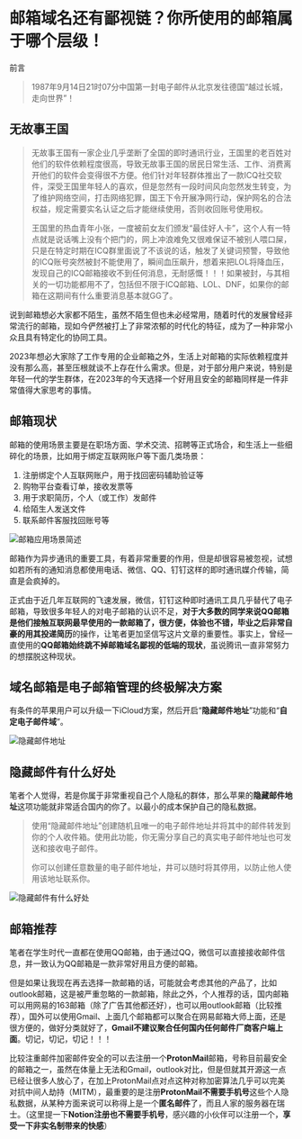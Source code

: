 # 邮箱域名还有鄙视链？你所使用的邮箱属于哪个层级！

前言

> 1987年9月14日21时07分中国第一封电子邮件从北京发往德国“越过长城，走向世界”！

## 无故事王国

> 无故事王国有一家企业几乎垄断了全国的即时通讯行业，王国里的老百姓对他们的软件依赖程度很高，导致无故事王国的居民日常生活、工作、消费离开他们的软件会变得很不方便。他们针对年轻群体推出了一款ICQ社交软件，深受王国里年轻人的喜欢，但是忽然有一段时间风向忽然发生转变，为了维护网络空间，打击网络犯罪，国王下令开展净网行动，保护网名的合法权益，规定需要实名认证之后才能继续使用，否则收回账号使用权。
>
> 王国里的热血青年小张，一度被前女友们颁发“最佳好人卡”，这个人有一特点就是说话嘴上没有个把门的，网上冲浪难免又很难保证不被别人喂口屎，只是在特定时期在ICQ群里面说了不该说的话，触发了关键词预警，导致他的ICQ账号突然被封不能使用了，瞬间血压飙升，想着来把LOL将降血压，发现自己的ICQ邮箱接收不到任何消息，无耐感慨！！！如果被封，与其相关的一切功能都用不了，包括但不限于ICQ邮箱、LOL、DNF，如果你的邮箱在这期间有什么重要消息基本就GG了。



说到邮箱想必大家都不陌生，虽然不陌生但也未必经常用，随着时代的发展曾经非常流行的邮箱，现如今俨然被打上了非常浓郁的时代化的特征，成为了一种非常小众且具有特定化的协同工具。

2023年想必大家除了工作专用的企业邮箱之外，生活上对邮箱的实际依赖程度并没有那么高，甚至压根就谈不上存在什么需求。但是，对于部分用户来说，特别是年轻一代的学生群体，在2023年的今天选择一个好用且安全的邮箱同样是一件非常值得大家思考的事情。



## 邮箱现状

邮箱的使用场景主要是在职场方面、学术交流、招聘等正式场合，和生活上一些细碎化的场景，比如用于绑定互联网账户等下面几类场景：

1. 注册绑定个人互联网账户，用于找回密码辅助验证等
2. 购物平台查看订单，接收发票等
3. 用于求职简历，个人（或工作）发邮件
4. 给陌生人发送文件
5. 联系邮件客服找回账号等

![邮箱应用场景简述](https://hediancha-1312143060.cos.ap-shanghai.myqcloud.com/202303042018437.png)

邮箱作为异步通讯的重要工具，有着非常重要的作用，但是却很容易被忽视，试想如若所有的通知消息都使用电话、微信、QQ、钉钉这样的即时通讯媒介传输，简直是会疯掉的。

正式由于近几年互联网的飞速发展，微信，钉钉这种即时通讯工具几乎替代了电子邮箱，导致很多年轻人的对电子邮箱的认识不足，**对于大多数的同学来说QQ邮箱是他们接触互联网最早使用的一款邮箱了，很方便，体验也不错，毕业之后非常自豪的用其投递简历**的操作，让笔者更加坚信写这片文章的重要性。事实上，曾经一直使用的**QQ邮箱始终跳不掉邮箱域名鄙视的低端的现状**，虽说腾讯一直非常努力的想摆脱这种现状。



## 域名邮箱是电子邮箱管理的终极解决方案

有条件的苹果用户可以升级一下iCloud方案，然后开启“**隐藏邮件地址**”功能和“**自定电子邮件域**”。



![隐藏邮件地址](https://hediancha-1312143060.cos.ap-shanghai.myqcloud.com/202303051928718.png)



## 隐藏邮件有什么好处

笔者个人觉得，若是你属于非常重视自己个人隐私的群体，那么苹果的**隐藏邮件地址**这项功能就非常适合国内的你了。以最小的成本保护自己的隐私数据。

> 使用“隐藏邮件地址”创建随机且唯一的电子邮件地址并将其中的邮件转发到你的个人收件箱。使用此功能，你无需分享自己的真实电子邮件地址也可发送和接收电子邮件。
>
> 你可以创建任意数量的电子邮件地址，井可以随时将其停用，以防止他人使用该地址联系你。

![隐藏邮件有什么好处](https://hediancha-1312143060.cos.ap-shanghai.myqcloud.com/202303052011343.png)

## 邮箱推荐

笔者在学生时代一直都在使用QQ邮箱，由于通过QQ，微信可以直接接收邮件信息，并一致认为QQ邮箱是一款非常好用且方便的邮箱。

但是如果让我现在再去选择一款邮箱的话，可能就会考虑其他的产品了，比如outlook邮箱，这是被严重忽略的一款邮箱，除此之外，个人推荐的话，国内邮箱可以用网易的163邮箱（除了广告其他都还好），也可以用outlook邮箱（比较推荐），国外可以使用Gmail、上面几个邮箱都可以聚合在网易邮箱大师上面，还是很方便的，做好分类就好了，**Gmail不建议聚合任何国内任何邮件厂商客户端上面**。切记，切记，切记！！！

比较注重邮件加密邮件安全的可以去注册一个**ProtonMail**邮箱，号称目前最安全的邮箱之一，虽然在体量上无法和Gmail，outlook对比，但是但就其开源这一点已经让很多人放心了，在加上ProtonMail点对点这种对称加密算法几乎可以完美对抗中间人劫持（MITM），最重要的是注册**ProtonMail不需要手机号**这些个人隐私数据，从某种方面来说可以称得上是一个**匿名邮件**了，而且人家的服务器在瑞士。（这里提一下**Notion注册也不需要手机号**，感兴趣的小伙伴可以注册一个，**享受一下非实名制带来的快感**）

